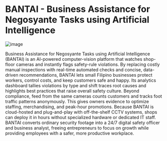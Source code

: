 # BANTAI - Business Assistance for Negosyante Tasks using Artificial Intelligence 

![image](https://github.com/user-attachments/assets/d4d7320e-be8e-472d-a8ef-8789e6cb29ee)

Business Assistance for Negosyante Tasks using Artificial Intelligence (BANTAI) is an AI-powered computer-vision platform that watches shop-floor cameras and instantly flags safety-rule violations. By replacing costly manual inspections with real-time automated checks and concise, data-driven recommendations, BANTAI lets small Filipino businesses protect workers, control costs, and keep customers safe and happy. 
Its analytics dashboard tallies violations by type and shift traces root causes and highlights best practices that raise overall safety culture. Beyond compliance, feed from the same cameras counts customers and tracks foot traffic patterns anonymously. This gives owners evidence to optimize staffing, merchandising, and peak-hour promotions. Because BANTAI is cloud-hosted and plug-and-play with off-the-shelf CCTV systems, shops can deploy it in hours without specialized hardware or dedicated IT staff. 
BANTAI converts ordinary security footage into a 24/7 digital safety officer and business analyst, freeing entrepreneurs to focus on growth while providing employees with a safer, more productive workplace.

